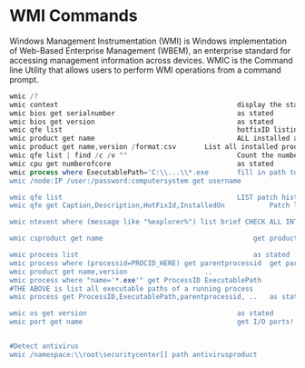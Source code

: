 # WMI Commands

Windows Management Instrumentation (WMI) is Windows implementation of Web-Based Enterprise Management (WBEM), an enterprise standard for accessing management information across devices. WMIC is the Command line Utility that allows users to perform WMI operations from a command prompt.

```powershell
wmic /?
wmic context                                            display the state of all the global switches in windows
wmic bios get serialnumber                              as stated
wmic bios get version                                   as stated
wmic qfe list                                           hotfixID listing
wmic product get name                                   ALL installed application in Windows
wmic product get name,version /format:csv 		List all installed products and version
wmic qfe list | find /c /v ""                           Count the number of Installed Updates in windows
wmic cpu get numberofcore                               as stated
wmic process where ExecutablePath='C:\\...\\*.exe       fill in path to find Process of a system32 or other .exe
wmic /node:IP /user:/password:computersystem get username 

wmic qfe list                                           LIST patch history!!!
wmic qfe get Caption,Description,HotFixId,InstalledOn           Patch level!

wmic ntevent where (message like "%explorer%") list brief CHECK ALL INTERNET EXPLORER LOGS

wmic csproduct get name                                 	get product system id

wmic process list                                       	as stated 
wmic process where (processid=PROCID_HERE) get parentprocessid	get parent process
wmic product get name,version					..
wmic process where "name='*.exe'" get ProcessID ExecutablePath
#THE ABOVE is list all executable paths of a running process
wmic process get ProcessID,ExecutablePath,parentprocessid, ..	as stated

wmic os get version                                     as stated
wmic port get name                                      get I/O ports!


#Detect antivirus 
wmic /namespace:\\root\securitycenter[] path antivirusproduct
```
